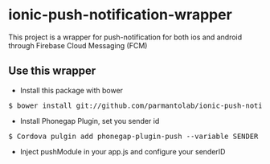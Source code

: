 # ionic-push-notification-wrapper
This project is a wrapper for push-notification for both ios and android through Firebase Cloud Messaging (FCM)

## Use this wrapper
* Install this package with bower
<pre>$ bower install git://github.com/parmantolab/ionic-push-notification-wrapper</pre>

* Install Phonegap Plugin, set you sender id
<pre>$ Cordova pulgin add phonegap-plugin-push --variable SENDER_ID="xxxxxx"</pre>

* Inject pushModule in your app.js and configure your senderID
